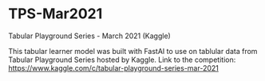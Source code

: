 # TPS-Mar2021
Tabular Playground Series - March 2021 (Kaggle)

This tabular learner model was built with FastAI to use on tablular data from Tabular Playground Series hosted by Kaggle.
Link to the competition: https://www.kaggle.com/c/tabular-playground-series-mar-2021
